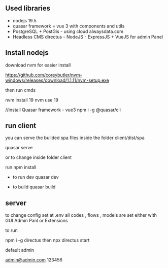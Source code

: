 ## Used libraries

- nodejs 19.5
- quasar framework = vue 3 with components and utils
- PostgreSQL + PostGis - using cloud alwaysdata.com
- Headless CMS directus - NodeJS - ExpressJS + VueJS for admin Panel


## Install nodejs 

download nvm for easier install

https://github.com/coreybutler/nvm-windows/releases/download/1.1.11/nvm-setup.exe

then run cmds

nvm install 19
nvm use 19

//install Quasar framework - vue3
npm i -g @quasar/cli


## run client 

you can serve the builded spa files 
inside the folder client/dist/spa

quasar serve


or to change
inside folder client

run
npm install

- to run dev 
quasar dev

- to build
quasar build


## server

to change config  set at .env
all codes , flows , models are set either with GUI Admin Panl or Extensions

to run

npm i -g directus
then
npx directus start


default admin

admin@admin.com
123456


